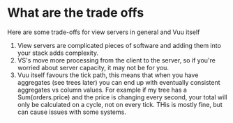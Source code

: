 # What are the trade offs

Here are some trade-offs for view servers in general and Vuu itself 

1. View servers are complicated pieces of software and adding them into your stack adds complexity. 
2. VS's move more processing from the client to the server, so if you're worried about server capacity, it may not be for you. 
3. Vuu itself favours the tick path, this means that when you have aggregates (see trees later) you can end up with 
eventually consistent aggregates vs column values. For example if my tree has a Sum(orders.price) and the price is changing
every second, your total will only be calculated on a cycle, not on every tick. THis is mostly fine, but can cause issues
with some systems. 
